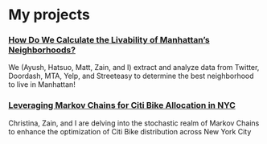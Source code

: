 # My projects

### [How Do We Calculate the Livability of Manhattan’s Neighborhoods?](assets/project/DSIW/livelability.html)
We (Ayush, Hatsuo, Matt, Zain, and I) extract and analyze data from Twitter, Doordash, MTA, Yelp, and Streeteasy to determine the best neighborhood to live in Manhattan!


### [Leveraging Markov Chains for Citi Bike Allocation in NYC](assets/project/MUU-Project_Final.html)
Christina, Zain, and I are delving into the stochastic realm of Markov Chains to enhance the optimization of Citi Bike distribution across New York City
